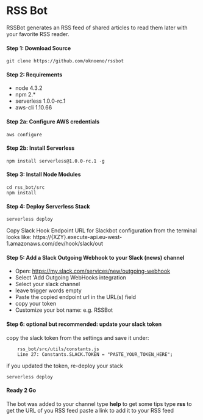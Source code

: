 # RSS Bot

RSSBot generates an RSS feed of shared articles to read them later with your favorite RSS reader.

#### Step 1: Download Source

```
git clone https://github.com/oknoeno/rssbot
```

#### Step 2: Requirements
- node 4.3.2
- npm 2.*
- serverless 1.0.0-rc.1
- aws-cli 1.10.66

#### Step 2a: Configure AWS credentials
```
aws configure
```
#### Step 2b: Install Serverless 
```
npm install serverless@1.0.0-rc.1 -g
```

#### Step 3: Install Node Modules
```
cd rss_bot/src
npm install
```

#### Step 4: Deploy Serverless Stack
```
serverless deploy
```

Copy Slack Hook Endpoint URL for Slackbot configuration from the terminal
looks like: https://{XZY}.execute-api.eu-west-1.amazonaws.com/dev/hook/slack/out


#### Step 5: Add a Slack Outgoing Webhook to your Slack (news) channel 
- Open: https://my.slack.com/services/new/outgoing-webhook
- Select 'Add Outgoing WebHooks integration
- Select your slack channel
- leave trigger words empty
- Paste the copied endpoint url in the URL(s) field
- copy your token
- Customize your bot name: e.g. RSSBot

#### Step 6: optional but recommended: update your slack token
copy the slack token from the settings and save it under:
```
    rss_bot/src/utils/constants.js
    Line 27: Constants.SLACK.TOKEN = "PASTE_YOUR_TOKEN_HERE";
```
if you updated the token, re-deploy your stack
```
serverless deploy
```

#### Ready 2 Go
The bot was added to your channel
type **help** to get some tips
type **rss** to get the URL of you RSS feed
paste a link to add it to your RSS feed